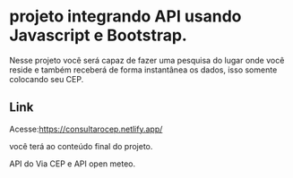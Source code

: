 # projeto integrando API usando Javascript e Bootstrap.

Nesse projeto você será capaz de fazer uma pesquisa do lugar onde você reside e também receberá de forma instantânea os dados, isso somente colocando seu CEP.

## Link
Acesse:https://consultarocep.netlify.app/

você terá ao conteúdo final do projeto.

API do Via CEP e API open meteo.
